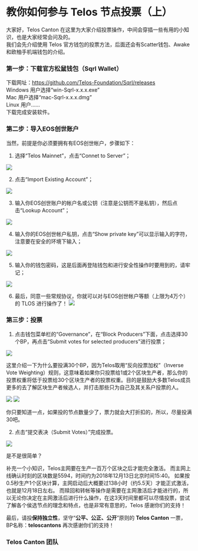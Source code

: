 # 教你如何参与 Telos 节点投票（上）

大家好，Telos Canton 在这里为大家介绍投票操作，中间会穿插一些有用的小知识，也是大家经常会问及的。  
我们会先介绍使用 Telos 官方钱包的投票方法，后面还会有Scatter钱包、Awake和欧柚手机端钱包的介绍。

### 第一步：下载官方松鼠钱包（Sqrl Wallet）
下载网址：https://github.com/Telos-Foundation/Sqrl/releases  
Windows 用户选择“win-Sqrl-x.x.x.exe”  
Mac 用户选择“mac-Sqrl-x.x.x.dmg”  
Linux 用户……  
下载完成安装软件。 

### 第二步：导入EOS创世账户

当然，前提是你必须要拥有有EOS创世帐户，步骤如下：

1. 选择“Telos Mainnet”，点击“Connet to Server”；

![](https://raw.githubusercontent.com/Telos-Canton/Telos-Docs/master/images/howtovoteontelos/Telos_Sqrl_Voting_01.png)

2. 点击“Import Existing Account”；

![](https://raw.githubusercontent.com/Telos-Canton/Telos-Docs/master/images/howtovoteontelos/Telos_Sqrl_Voting_02.png)

3. 输入你EOS创世账户的帐户名或公钥（注意是公钥而不是私钥），然后点击“Lookup Account”；

![](https://raw.githubusercontent.com/Telos-Canton/Telos-Docs/master/images/howtovoteontelos/Telos_Sqrl_Voting_03.png)

4. 输入你的EOS创世帐户私钥，点击“Show private key”可以显示输入的字符，注意要在安全的环境下输入；

![](https://raw.githubusercontent.com/Telos-Canton/Telos-Docs/master/images/howtovoteontelos/Telos_Sqrl_Voting_04.png)

5. 输入你的钱包密码，这是后面再登陆钱包和进行安全性操作时要用到的，请牢记；

![](https://raw.githubusercontent.com/Telos-Canton/Telos-Docs/master/images/howtovoteontelos/Telos_Sqrl_Voting_05.png)

6. 最后，同意一些常规协议，你就可以对与EOS创世帐户等额（上限为4万个）的 TLOS 进行操作了！
![](https://raw.githubusercontent.com/Telos-Canton/Telos-Docs/master/images/howtovoteontelos/Telos_Sqrl_Voting_06.png)

### 第三步：投票
1. 点击钱包菜单栏的“Governance”，在“Block Producers”下面，点击选择30个BP，再点击“Submit votes for selected producers”进行投票；

![](https://raw.githubusercontent.com/Telos-Canton/Telos-Docs/master/images/howtovoteontelos/Telos_Sqrl_Voting_08.png)

这里介绍一下为什么要投满30个BP，因为Telos取用“反向投票加权”（Inverse Vote Weighting）规则，这意味着如果你只投票给1或2个区块生产者，那么你的投票权重将低于投票给30个区块生产者的投票权重。目的是鼓励大多数Telos成员更多的去了解区块生产者候选人，并打击那些只为自己及其关系户投票的人。

![](https://raw.githubusercontent.com/Telos-Canton/Telos-Docs/master/images/howtovoteontelos/inverse_weighted_voting_latex.jpg)
![](https://raw.githubusercontent.com/Telos-Canton/Telos-Docs/master/images/howtovoteontelos/inverse_weighted_voting.jpg)

你只要知道一点，如果投的节点数量少了，票力就会大打折扣的，所以，尽量投满30吧。

2. 点击“提交表决（Submit Votes）”完成投票。

![](https://raw.githubusercontent.com/Telos-Canton/Telos-Docs/master/images/howtovoteontelos/Telos_Sqrl_Voting_09.png)

是不是很简单？

补充一个小知识，Telos主网要在生产一百万个区块之后才能完全激活。
而主网上线确认时刻的区块数是5594，时间约为2018年12月13日北京时间15:40。
如果按0.5秒生产1个区块计算，主网启动后大概要过138小时（约5.5天）才能正式激活，也就是12月18日左右。
而赎回和转帐等操作是需要在主网激活后才能进行的，所以无论你决定在主网激活后进行什么操作，在这3天时间里都可以尽情投票，尝试了解各个侯选节点的理念和特点，也是非常有意思的，Telos 感谢你们的支持！

最后，请投**保持独立性**，坚守“**公平、公正、公开**”原则的 **Telos Canton** 一票，BP名称：**teloscantons**
再次感谢你们的支持！

### Telos Canton 团队